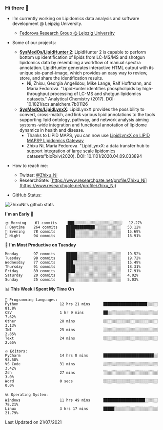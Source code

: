 ### Hi there 👋

- I’m currently working on Lipidomics data analysis and software development @ Leipzig University.
  + [Fedorova Research Group @ Leipzig University](https://home.uni-leipzig.de/fedorova/)
- Some of our projects:
  + **[SysMedOs/LipidHunter 2](https://github.com/SysMedOs/lipidhunter)**: LipidHunter 2 is capable to perform bottom up identification of lipids from LC-MS/MS and shotgun lipidomics data by resembling a workflow of manual spectra annotation. LipidHunter generates interactive HTML output with its unique six-panel-image, which provides an easy way to review, store, and share the identification results. 
    * Ni, Zhixu, Georgia Angelidou, Mike Lange, Ralf Hoffmann, and Maria Fedorova. "LipidHunter identifies phospholipids by high-throughput processing of LC-MS and shotgun lipidomics datasets." Analytical Chemistry (2017). DOI: 10.1021/acs.analchem.7b01126
  + **[SysMedOs/LipidLynxX](https://github.com/SysMedOs/LipidLynxX)**: LipidLynxX provides the possibility to convert, cross-match, and link various lipid annotations to the tools supporting lipid ontology, pathway, and network analysis aiming systems-wide integration and functional annotation of lipidome dynamics in health and disease.
    * Thanks to LIPID MAPS, you can now use [LipidLynxX on LIPID MAPS® Lipidomics Gateway](http://lipidmaps.org/lipidlynxx/)
    * Zhixu Ni, Maria Fedorova. "LipidLynxX: a data transfer hub to support integration of large scale lipidomics datasets"bioRxiv(2020). DOI: 10.1101/2020.04.09.033894
- How to reach me:
  + Twitter: [@Zhixu_Ni](https://twitter.com/Zhixu_Ni)
  + ResearchGate: [https://www.researchgate.net/profile/Zhixu_Ni](https://www.researchgate.net/profile/Zhixu_Ni)

- GitHub Status:

![ZhixuNi's github stats](https://github-readme-stats.vercel.app/api?username=ZhixuNi&show_icons=true&hide=issues)

<!--START_SECTION:waka-->
**I'm an Early 🐤** 

```text
🌞 Morning    61 commits     ███░░░░░░░░░░░░░░░░░░░░░░   12.27% 
🌆 Daytime    264 commits    █████████████░░░░░░░░░░░░   53.12% 
🌃 Evening    78 commits     ████░░░░░░░░░░░░░░░░░░░░░   15.69% 
🌙 Night      94 commits     ████░░░░░░░░░░░░░░░░░░░░░   18.91%

```
📅 **I'm Most Productive on Tuesday** 

```text
Monday       97 commits     █████░░░░░░░░░░░░░░░░░░░░   19.52% 
Tuesday      98 commits     █████░░░░░░░░░░░░░░░░░░░░   19.72% 
Wednesday    77 commits     ███░░░░░░░░░░░░░░░░░░░░░░   15.49% 
Thursday     91 commits     ████░░░░░░░░░░░░░░░░░░░░░   18.31% 
Friday       89 commits     ████░░░░░░░░░░░░░░░░░░░░░   17.91% 
Saturday     20 commits     █░░░░░░░░░░░░░░░░░░░░░░░░   4.02% 
Sunday       25 commits     █░░░░░░░░░░░░░░░░░░░░░░░░   5.03%

```


📊 **This Week I Spent My Time On** 

```text
💬 Programming Languages: 
Python                   12 hrs 21 mins      ████████████████████░░░░░   81.8% 
CSV                      1 hr 9 mins         ██░░░░░░░░░░░░░░░░░░░░░░░   7.62% 
Other                    28 mins             ░░░░░░░░░░░░░░░░░░░░░░░░░   3.13% 
INI                      25 mins             ░░░░░░░░░░░░░░░░░░░░░░░░░   2.85% 
Text                     24 mins             ░░░░░░░░░░░░░░░░░░░░░░░░░   2.65%

🔥 Editors: 
PyCharm                  14 hrs 8 mins       ███████████████████████░░   93.58% 
VS Code                  31 mins             ░░░░░░░░░░░░░░░░░░░░░░░░░   3.42% 
Zsh                      27 mins             ░░░░░░░░░░░░░░░░░░░░░░░░░   3.0% 
Word                     0 secs              ░░░░░░░░░░░░░░░░░░░░░░░░░   0.0%

💻 Operating System: 
Windows                  11 hrs 49 mins      ███████████████████░░░░░░   78.21% 
Linux                    3 hrs 17 mins       █████░░░░░░░░░░░░░░░░░░░░   21.79%

```


 Last Updated on 21/07/2021
<!--END_SECTION:waka-->
